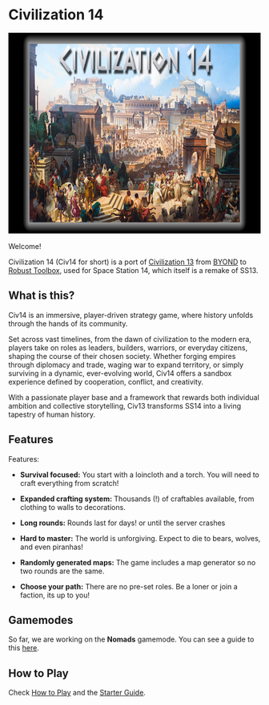 # Civilization 14

<img src="https://raw.githubusercontent.com/Civ13/Civ14/refs/heads/master/Resources/Textures/Logo/splash.png" height="400">

Welcome!

Civilization 14 (Civ14 for short) is a port of [Civilization 13](https://github.com/Civ13/civ13) from [BYOND](https://byond.com) to [Robust Toolbox](https://github.com/space-wizards/RobustToolbox), used for Space Station 14, which itself is a remake of SS13.

## What is this?

Civ14 is an immersive, player-driven strategy game, where history unfolds through the hands of its community.

Set across vast timelines, from the dawn of civilization to the modern era, players take on roles as leaders, builders, warriors, or everyday citizens, shaping the course of their chosen society. Whether forging empires through diplomacy and trade, waging war to expand territory, or simply surviving in a dynamic, ever-evolving world, Civ14 offers a sandbox experience defined by cooperation, conflict, and creativity.

With a passionate player base and a framework that rewards both individual ambition and collective storytelling, Civ13 transforms SS14 into a living tapestry of human history.

## Features

Features:

-   **Survival focused:** You start with a loincloth and a torch. You will need to craft everything from scratch!

-   **Expanded crafting system:** Thousands (!) of craftables available, from clothing to walls to decorations.

-   **Long rounds:** Rounds last for days! or until the server crashes

-   **Hard to master:** The world is unforgiving. Expect to die to bears, wolves, and even piranhas!

-   **Randomly generated maps:** The game includes a map generator so no two rounds are the same.

-   **Choose your path:** There are no pre-set roles. Be a loner or join a faction, its up to you!

## Gamemodes

So far, we are working on the **Nomads** gamemode. You can see a guide to this [here](gamemodes/nomads.md).

## How to Play

Check [How to Play](guides/playing.md) and the [Starter Guide](guides/starter_guide.md).
